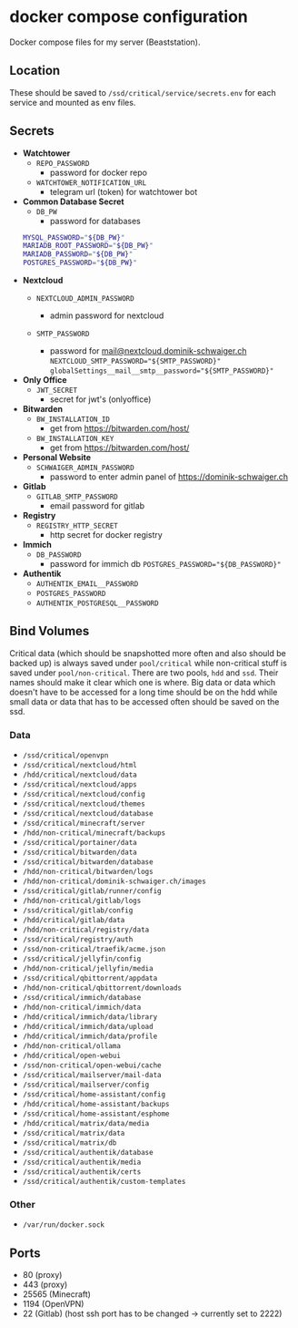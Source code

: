 # docker compose configuration

Docker compose files for my server (Beaststation).

## Location

These should be saved to `/ssd/critical/service/secrets.env` for each service and mounted as env files.

## Secrets

- **Watchtower**
  - `REPO_PASSWORD`
    - password for docker repo
  - `WATCHTOWER_NOTIFICATION_URL`
    - telegram url (token) for watchtower bot
- **Common Database Secret**
  - `DB_PW`
    - password for databases
  ```bash
  MYSQL_PASSWORD="${DB_PW}"
  MARIADB_ROOT_PASSWORD="${DB_PW}"
  MARIADB_PASSWORD="${DB_PW}"
  POSTGRES_PASSWORD="${DB_PW}"
  ```
- **Nextcloud**
  - `NEXTCLOUD_ADMIN_PASSWORD`
    - admin password for nextcloud

  - `SMTP_PASSWORD`
    - password for <mail@nextcloud.dominik-schwaiger.ch>
      `NEXTCLOUD_SMTP_PASSWORD="${SMTP_PASSWORD}"`
      `globalSettings__mail__smtp__password="${SMTP_PASSWORD}"`
- **Only Office**
  - `JWT_SECRET`
    - secret for jwt's (onlyoffice)
- **Bitwarden**
  - `BW_INSTALLATION_ID`
    - get from <https://bitwarden.com/host/>
  - `BW_INSTALLATION_KEY`
    - get from <https://bitwarden.com/host/>
- **Personal Website**
  - `SCHWAIGER_ADMIN_PASSWORD`
    - password to enter admin panel of <https://dominik-schwaiger.ch>
- **Gitlab**
  - `GITLAB_SMTP_PASSWORD`
    - email password for gitlab
- **Registry**
  - `REGISTRY_HTTP_SECRET`
    - http secret for docker registry
- **Immich**
  - `DB_PASSWORD`
    - password for immich db
      `POSTGRES_PASSWORD="${DB_PASSWORD}"`
- **Authentik**
  - `AUTHENTIK_EMAIL__PASSWORD`
  - `POSTGRES_PASSWORD`
  - `AUTHENTIK_POSTGRESQL__PASSWORD`

## Bind Volumes

Critical data (which should be snapshotted more often and also should be backed up) is always saved under `pool/critical` while non-critical stuff is saved under `pool/non-critical`. There are two pools, `hdd` and `ssd`. Their names should make it clear which one is where. Big data or data which doesn't have to be accessed for a long time should be on the hdd while small data or data that has to be accessed often should be saved on the ssd.

### Data

- `/ssd/critical/openvpn`
- `/ssd/critical/nextcloud/html`
- `/hdd/critical/nextcloud/data`
- `/ssd/critical/nextcloud/apps`
- `/ssd/critical/nextcloud/config`
- `/ssd/critical/nextcloud/themes`
- `/ssd/critical/nextcloud/database`
- `/ssd/critical/minecraft/server`
- `/hdd/non-critical/minecraft/backups`
- `/ssd/critical/portainer/data`
- `/ssd/critical/bitwarden/data`
- `/ssd/critical/bitwarden/database`
- `/hdd/non-critical/bitwarden/logs`
- `/hdd/non-critical/dominik-schwaiger.ch/images`
- `/ssd/critical/gitlab/runner/config`
- `/hdd/non-critical/gitlab/logs`
- `/ssd/critical/gitlab/config`
- `/hdd/critical/gitlab/data`
- `/hdd/non-critical/registry/data`
- `/ssd/critical/registry/auth`
- `/ssd/non-critical/traefik/acme.json`
- `/ssd/critical/jellyfin/config`
- `/hdd/non-critical/jellyfin/media`
- `/ssd/critical/qbittorrent/appdata`
- `/hdd/non-critical/qbittorrent/downloads`
- `/ssd/critical/immich/database`
- `/hdd/non-critical/immich/data`
- `/hdd/critical/immich/data/library`
- `/hdd/critical/immich/data/upload`
- `/hdd/critical/immich/data/profile`
- `/hdd/non-critical/ollama`
- `/hdd/critical/open-webui`
- `/ssd/non-critical/open-webui/cache`
- `/ssd/critical/mailserver/mail-data`
- `/ssd/critical/mailserver/config`
- `/ssd/critical/home-assistant/config`
- `/hdd/critical/home-assistant/backups`
- `/ssd/critical/home-assistant/esphome`
- `/hdd/critical/matrix/data/media`
- `/ssd/critical/matrix/data`
- `/ssd/critical/matrix/db`
- `/ssd/critical/authentik/database`
- `/ssd/critical/authentik/media`
- `/ssd/critical/authentik/certs`
- `/ssd/critical/authentik/custom-templates`

### Other

- `/var/run/docker.sock`

## Ports

- 80 (proxy)
- 443 (proxy)
- 25565 (Minecraft)
- 1194 (OpenVPN)
- 22 (Gitlab) (host ssh port has to be changed -> currently set to 2222)
